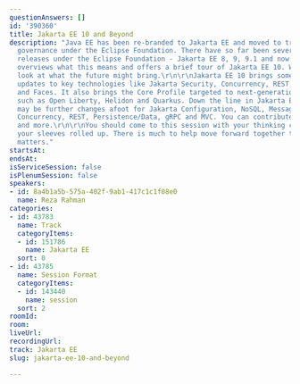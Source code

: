 ```yaml
---
questionAnswers: []
id: '390360'
title: Jakarta EE 10 and Beyond
description: "Java EE has been re-branded to Jakarta EE and moved to truly open source
  governance under the Eclipse Foundation. There have so far been several successful
  releases under the Eclipse Foundation - Jakarta EE 8, 9, 9.1 and now 10. This session
  overviews what this means and offers a brief tour of Jakarta EE 10. We will also
  look at what the future might bring.\r\n\r\nJakarta EE 10 brings some long pending
  updates to key technologies like Jakarta Security, Concurrency, REST, Persistence
  and Faces. It also brings the Core Profile targeted to next-generation runtimes
  such as Open Liberty, Helidon and Quarkus. Down the line in Jakarta EE 11, there
  may be further changes afoot for Jakarta Configuration, NoSQL, Messaging, Security,
  Concurrency, REST, Persistence/Data, gRPC and MVC. You can contribute to all this
  and more.\r\n\r\nYou should come to this session with your thinking caps on and
  your sleeves rolled up. There is much to help move forward together that really
  matters."
startsAt: 
endsAt: 
isServiceSession: false
isPlenumSession: false
speakers:
- id: 8a4b1a5b-575a-402f-9ab1-417c1c1f08e0
  name: Reza Rahman
categories:
- id: 43783
  name: Track
  categoryItems:
  - id: 151786
    name: Jakarta EE
  sort: 0
- id: 43785
  name: Session Format
  categoryItems:
  - id: 143440
    name: session
  sort: 2
roomId: 
room: 
liveUrl: 
recordingUrl: 
track: Jakarta EE
slug: jakarta-ee-10-and-beyond

---
```

